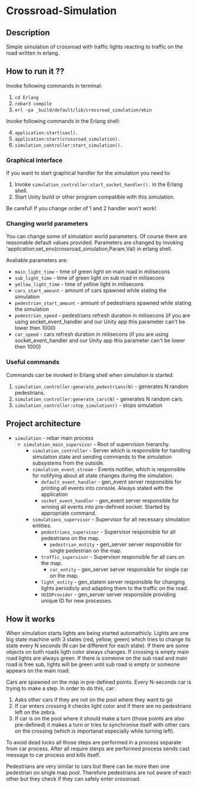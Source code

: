# Crossroad-Simulation
## Description
Simple simulation of crossroad with traffic lights reacting to traffic on the road written in erlang.

## How to run it ?? ##

Invoke following commands in terminal:

1. `cd Erlang`
2. `rebar3 compile`
3. `erl -pa _build/default/lib/crossroad_simulation/ebin`

Invoke following commands in the Erlang shell:

4. `application:start(sasl).`
5. `application:start(crossroad_simulation).`
6. `simulation_controller:start_simulation().`
 
### Graphical interface ###

If you want to start graphical handler for the simulation you need to:

1. Invoke `simulation_controller:start_socket_handler().` in the Erlang shell.
2. Start Unity build or other program compatible with this simulation.

Be careful! If you change order of 1 and 2 handler won't work!

### Changing world parameters ###

You can change some of simulation world parameters. Of course there are reasonable default values provided. Parameters are changed by invoking 'application:set_env(crossroad_simulation,Param,Val) in erlang shell.  

Avaliable parameters are:
- `main_light_time` - time of green light on main road in milisecons
- `sub_light_time` - time of green light on sub road in milisecons
- `yellow_light_time` - time of yellow light in milisecons
- `cars_start_amount` - amount of cars spawned while stating the simulation
- `pedestrian_start_amount` - amount of pedestrians spawned while stating the simulation
- `pedestrian_speed` - pedestrians refresh duration in milisecons (if you are using socket_event_handler and our Unity app this parameter can't be lower then 1000)
- `car_speed` - cars refresh duration in milisecons (if you are using socket_event_handler and our Unity app this parameter can't be lower then 1000)

### Useful commands ###

Commands can be invoked in Erlang shell when simulation is started. 
1. `simulation_controller:generate_pedestrians(N)` - generates N random pedestrians.
2. `simulation_controller:generate_cars(N)` - generates N random cars.
3. `simulation_controller:stop_simulation()` - stops simulation

## Project architecture ##

- `simulation` - rebar main process
  - `simulation_main_supervisor` - Root of supervision hierarchy.
    - `simulation_controller` - Server which is responsible for handling simulation state and sending commands to the simulation subsystems from the outside.
    - `simulation_event_stream` - Events notifier, which is responsible for notifying about all state changes during the simulation.
      - `default_event_handler` - gen_event server responsible for printing all events into console. Always stated with the application
      - `socket_event_handler` - gen_event server responsible for wrining all events into pre-defined socket. Started by appropriate command.
    - `simulations_supervisor` - Supervisor for all necessary simulation entities.
      - `pedestrians_supervisor` - Supervisor responsible for all pedestrians on the map.
        - `pedestrian_entity` - gen_server server responsible for single pedestrian on the map.
      - `traffic_supervisor` - Supervisor responsible for all cars on the map.
        - `car_entity` - gen_server server responsible for single car on the map.
      - `light_entity` - gen_statem server responsible for changing lights periodicly and adapting them to the traffic on the road.
      - `UUIDProvider` - gen_server server responsible providing unique ID for new processes.

## How it works ##

When simulation starts lights are being started automathicly. Lights are one big state machine with 3 states (red, yellow, green) which tries to change its state every N seconds (N can be different for each state).
If there are some objects on both roads ligth color always changes. If crossing is empty main road lights are always green. If there is someone on the sub road and main road is free sub, lights will be green until sub road is empty or someone appears on the main road. 

Cars are spawned on the map in pre-defined points. Every N-seconds car is trying to make a step. In order to do this, car:
1. Asks other cars if they are not on the pool where they want to go
2. If car enters crossing it checks light color and if there are no pedestrians left on the zebra.
3. If car is on the pool where it should make a turn (those points are also pre-defined) it makes a turn or tries to synchronise itself with other cars on the crossing (which is importanat especially while turning left).

To avoid dead locks all those steps are performed in a process separate from car process. After all require sterps are performed process sends cast message to car process and kills itself.

Pedestrians are very similar to cars but there can be more then one pedestrian on single map pool. Therefore pedestrians are not aware of each other but they check if they can safely enter crossroad.
